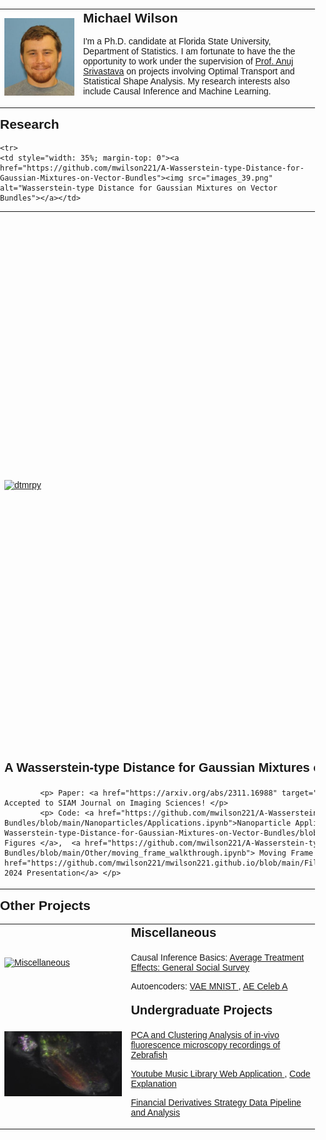 <html>
<head>
	<title>My Personal Webpage</title>
	<style>
		body {
			font-family: Arial, sans-serif;
			margin: 0;
			padding: 0;
		}
		header {
			background-color: #333;
			color: #fff;
			padding: 20px;
			text-align: center;
		}
		h1 {
			margin: 0;
			font-size: 36px;
		}
		section {
			margin: 20px auto;
			max-width: 600px;
			padding: 20px;
		}
		h2 {
			margin-top: 0;
		}
		h3 {
			margin-top: 0;
			font-size: 20px;
		}
  		table, th, tr, td {
		  border: 0px solid black;
		  border-collapse: collapse;
		}
	</style>
</head>
<body>
		<table>
		<tr>
 		<td  style="width: 25%"><img src="me.JPG" alt="Picture" ></td> 
		<td  style="width: 75%">		
			<h2> Michael Wilson</h2>
<!--  			<p><a href="link1">link</a>-<a href="link1">link</a>-<a href="link1">link</a>-<a href="link1">link</a> </p>  -->
			<p>I'm a Ph.D. candidate at Florida State University, Department of Statistics. I am fortunate to have the the opportunity to work under the supervision of <a href="https://anujsrivastava.com/">Prof. Anuj Srivastava</a> on projects involving Optimal Transport and Statistical Shape Analysis. My research interests also include Causal Inference and Machine Learning.</p>
		</td> 
		</tr>
		</table>
<!-- 	</section> -->

<h2>Research</h2>
<table>
<tr>
    <td style="width: 35%"><a href="https://github.com/mwilson221/dtmrpy"><img src="https://raw.githubusercontent.com/MichaelWilson01/michaelwilson01.github.io/main/wasserstein_geodesic.gif" img alt="dtmrpy"></a></td>
    <td style="width: 65%; margin-top: 0">
	    <h3>Optimal Transport Methods for Learning on DT-MRI data </h3>
		<p> Paper: Coming Soon</p>
     		<p> Code:</p>
	    <p><a href="https://github.com/mwilson221/dtmrpy/blob/main/Dataset_Creation_hcp.ipynb"> DTMRI Data Preprocessing Pipeline </a></p>
	    <p> MNIST Experiments: <a href="https://github.com/mwilson221/dtmrpy/blob/main/Fused%20Gromov-Wasserstein%20Variance%20Decomposition/MNIST_wasserstein_barycentric_projections.ipynb"> MNIST Barycenters </a>, <a href="https://github.com/mwilson221/dtmrpy/blob/main/Fused%20Gromov-Wasserstein%20Variance%20Decomposition/MNIST_wasserstein_acc_k.ipynb"> MNIST LOT Classification</a>, <a href="https://github.com/mwilson221/dtmrpy/blob/main/Fused%20Gromov-Wasserstein%20Variance%20Decomposition/MNIST_fgw_barycentric_projection.ipynb"> MNIST FGW Barycenters</a>, <a href="https://github.com/mwilson221/dtmrpy/blob/main/Fused%20Gromov-Wasserstein%20Variance%20Decomposition/MNIST_fgw_acc_k.ipynb"> MNIST FGW Experiment </a> </p>
	    <p> DTMRI Experiments: <a href="https://github.com/mwilson221/dtmrpy/blob/main/Fused%20Gromov-Wasserstein%20Variance%20Decomposition/dtmri_plots.ipynb"> DTMRI Plots</a>, 
		    <a href="https://github.com/mwilson221/dtmrpy/blob/main/Fused%20Gromov-Wasserstein%20Variance%20Decomposition/dtmri_acc_vs_k_experiment.ipynb"> DTMRI HCP LOT Classification</a>,
		    <a href="https://github.com/mwilson221/dtmrpy/blob/main/Fused%20Gromov-Wasserstein%20Variance%20Decomposition/adni_dtmri_acc_vs_k_experiment.ipynb"> DTMRI ADNI LOT Classification</a>,
		    <a href="https://github.com/mwilson221/dtmrpy/blob/main/Fused%20Gromov-Wasserstein%20Variance%20Decomposition/DTMRI_graph_plots.ipynb"> DTMRI FGW Barycenters</a> </p>
	    <p> IMDB Experiment:  <a href="https://github.com/mwilson221/dtmrpy/blob/main/Fused%20Gromov-Wasserstein%20Variance%20Decomposition/Sentiment_Analysis_LOT.ipynb"> IMDB Reviews Sentiment Analysis with LOT </a> </p>
	    <p><a href="https://github.com/mwilson221/dtmrpy/blob/main/wilson-1.pdf">AMS Southeastern 2024 Presentation</a></p> </td>
  </tr>

	<tr>
    <td style="width: 35%; margin-top: 0"><a href="https://github.com/mwilson221/A-Wasserstein-type-Distance-for-Gaussian-Mixtures-on-Vector-Bundles"><img src="images_39.png" alt="Wasserstein-type Distance for Gaussian Mixtures on Vector Bundles"></a></td> 
<td style="width: 65%; margin-top: 0">
		<h3>A Wasserstein-type Distance for Gaussian Mixtures on Vector Bundles</h3>
		
			<p> Paper: <a href="https://arxiv.org/abs/2311.16988" target="_blank" rel="noopener noreferrer"> Arxiv </a>, Accepted to SIAM Journal on Imaging Sciences! </p> 
			<p> Code: <a href="https://github.com/mwilson221/A-Wasserstein-type-Distance-for-Gaussian-Mixtures-on-Vector-Bundles/blob/main/Nanoparticles/Applications.ipynb">Nanoparticle Application</a>, <a href="https://github.com/mwilson221/A-Wasserstein-type-Distance-for-Gaussian-Mixtures-on-Vector-Bundles/blob/main/Other/Plots.ipynb"> Sphere, Triangles, and Figures </a>,  <a href="https://github.com/mwilson221/A-Wasserstein-type-Distance-for-Gaussian-Mixtures-on-Vector-Bundles/blob/main/Other/moving_frame_walkthrough.ipynb"> Moving Frame Walkthrough</a>, <a href="https://github.com/mwilson221/mwilson221.github.io/blob/main/Files/Wasserstein_type_Distance_Presentation_JSM.pdf">JSM 2024 Presentation</a> </p>

   
</td>      
  </tr>  

</table>

  <h2>Other Projects</h2>
  <table>
<!--   <tr>
    <td><a href="https://github.com/mwilson221/Side-Projects/tree/main/Causal%20Inference"><img src="blank.jpg" alt="Causal Inference"></a></td>
    <td><h3>Causal Inference</h3><p>Causal Inference Basics: <a href="https://github.com/mwilson221/Causal-Inference/blob/main/ATE/General_Social_Survey.ipynb"> Average Treatment Effects: General Social Survey </a></p></td>
  </tr>  -->
<!--   <tr>
    <td><a href="https://github.com/mwilson221/"><img src="blank.jpg" alt="Machine Learning"></a></td>
    <td><h3>Machine Learning</h3><p><a href="https://github.com/MichaelWilson01/"></a></p></td>
</tr> -->
  <tr>
<!--     <td><a href="https://github.com/mwilson221/mwilson221.github.io"><img src="Zebrafish pixel clusters.jpg" alt="Computer Vision Projects"></a></td> -->
  <td><a href="https://github.com/mwilson221/Side-Projects/tree/main/Miscellaneous"><img src="blank.jpg" alt="Miscellaneous"></a></td>
    <td> <h3>Miscellaneous </h3>
	   <p>Causal Inference Basics: <a href="https://github.com/mwilson221/Causal-Inference/blob/main/ATE/General_Social_Survey.ipynb"> Average Treatment Effects: General Social Survey </a></p>
	   <p>Autoencoders: <a href="https://github.com/mwilson221/mwilson221.github.io/blob/main/Files/VAE_MNIST.ipynb"> VAE MNIST </a>,  <a href="https://github.com/mwilson221/mwilson221.github.io/blob/main/Files/AE-CelebA.ipynb"> AE Celeb A </a></p>
    </td>
  </tr>

   <tr>
    <td><a href="https://github.com/mwilson221/mwilson221.github.io"><img src="Zebrafish pixel clusters.jpg" alt="Computer Vision Projects"></a></td>
    <td> <h3>Undergraduate Projects </h3>
	   <p><a href="https://github.com/mwilson221/mwilson221.github.io/blob/main/Files/Undergraduate%20projects/Applications%20of%20PCA%20and%20Clustering%20to%20calcium%20imaging%20recordings.pdf"> PCA and Clustering Analysis of in-vivo fluorescence microscopy recordings of Zebrafish</a></p>  
	<p><a href="https://github.com/mwilson221/mwilson221.github.io/blob/main/Files/Undergraduate%20projects/youtube_music_library.ipynb"> Youtube Music Library Web Application </a>,
	<a href="https://chatgpt.com/share/cd8bdb4e-d056-451f-b544-376bd9b3a06c"> Code Explanation</a></p>  
	<p><a href="https://github.com/mwilson221/mwilson221.github.io/blob/main/Files/Undergraduate%20projects/Finance%20Data%20Analysis%20-%20Options%20Strategies.pdf"> Financial Derivatives Strategy Data Pipeline and Analysis </a></p> 
    </td>
  </tr>
  </table>
  




 



			









